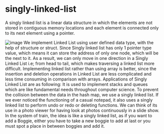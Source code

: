 # singly-linked-list

A singly linked list is a linear data structure in which the elements are not stored in contiguous memory locations and each element is connected only to its next element using a pointer.

![image](https://user-images.githubusercontent.com/125429608/234448139-389a0ae8-3229-42f4-93e2-714f40f7442d.png)
We implement Linked List using user defined data type, with the help of structure or struct. Since Singly linked list has only 1 pointer type value, which means it can store the address of only one node, which will be the next to it. As a result, we can only move in one direction in a Singly Linked List i.e; from head to tail, which makes traversing a linked list more difficult. Implementing linked list rather than using array is better, since the insertion and deletion operations in Linked List are less complicated and less time consuming in comparison with arrays. Applications of Singly Linked List are as following: It is used to implement stacks and queues which are like fundamental needs throughout computer science. To prevent the collision between the data in the hash map, we use a singly linked list. If we ever noticed the functioning of a casual notepad, it also uses a singly linked list to perform undo or redo or deleting functions. We can think of its use in a photo viewer for having look at photos continuously in a slide show. In the system of train, the idea is like a singly linked list, as if you want to add a Boggie, either you have to take a new boggie to add at last or you must spot a place in between boggies and add it.
